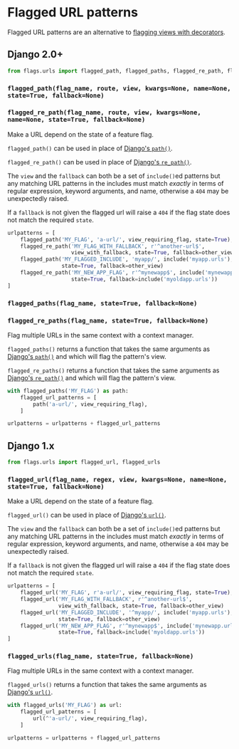 # Flagged URL patterns

Flagged URL patterns are an alternative to [flagging views with decorators](https://github.com/cfpb/wagtail-flags#flag_checkflag_name-state-fallbacknone-kwargs).

## Django 2.0+

```python
from flags.urls import flagged_path, flagged_paths, flagged_re_path, flagged_re_paths
```

### `flagged_path(flag_name, route, view, kwargs=None, name=None, state=True, fallback=None)`
### `flagged_re_path(flag_name, route, view, kwargs=None, name=None, state=True, fallback=None)`

Make a URL depend on the state of a feature flag. 

`flagged_path()` can be used in place of [Django's `path()`](https://docs.djangoproject.com/en/2.2/ref/urls/#django.urls.path).

`flagged_re_path()` can be used in place of [Django's `re_path()`](https://docs.djangoproject.com/en/2.2/ref/urls/#django.urls.re_path).

The `view` and the `fallback` can both be a set of `include()`ed patterns but any matching URL patterns in the includes must match *exactly* in terms of regular expression, keyword arguments, and name, otherwise a `404` may be unexpectedly raised. 

If a `fallback` is not given the flagged url will raise a `404` if the flag state does not match the required `state`. 

```python
urlpatterns = [
    flagged_path('MY_FLAG', 'a-url/', view_requiring_flag, state=True),
    flagged_re_path('MY_FLAG_WITH_FALLBACK', r'^another-url$', 
                    view_with_fallback, state=True, fallback=other_view)
    flagged_path('MY_FLAGGED_INCLUDE', 'myapp/', include('myapp.urls'),
                 state=True, fallback=other_view)
    flagged_re_path('MY_NEW_APP_FLAG', r'^mynewapp$', include('mynewapp.urls'),
                    state=True, fallback=include('myoldapp.urls'))
]
```

### `flagged_paths(flag_name, state=True, fallback=None)`
### `flagged_re_paths(flag_name, state=True, fallback=None)`

Flag multiple URLs in the same context with a context manager.

`flagged_paths()` returns a function that takes the same arguments as [Django's `path()`](https://docs.djangoproject.com/en/2.2/ref/urls/#django.urls.path) and which will flag the pattern's view.

`flagged_re_paths()` returns a function that takes the same arguments as [Django's `re_path()`](https://docs.djangoproject.com/en/2.2/ref/urls/#django.urls.re_path) and which will flag the pattern's view.

```python
with flagged_paths('MY_FLAG') as path:
    flagged_url_patterns = [
        path('a-url/', view_requiring_flag),
    ]

urlpatterns = urlpatterns + flagged_url_patterns
```

## Django 1.x

```python
from flags.urls import flagged_url, flagged_urls
```

### `flagged_url(flag_name, regex, view, kwargs=None, name=None, state=True, fallback=None)`

Make a URL depend on the state of a feature flag. 

`flagged_url()` can be used in place of [Django's `url()`](https://docs.djangoproject.com/en/1.11/ref/urls/#django.conf.urls.url).

The `view` and the `fallback` can both be a set of `include()`ed patterns but any matching URL patterns in the includes must match *exactly* in terms of regular expression, keyword arguments, and name, otherwise a `404` may be unexpectedly raised. 

If a `fallback` is not given the flagged url will raise a `404` if the flag state does not match the required `state`. 

```python
urlpatterns = [
    flagged_url('MY_FLAG', r'a-url/', view_requiring_flag, state=True),
    flagged_url('MY_FLAG_WITH_FALLBACK', r'^another-url$', 
                view_with_fallback, state=True, fallback=other_view)
    flagged_url('MY_FLAGGED_INCLUDE', '^myapp/', include('myapp.urls'),
                state=True, fallback=other_view)
    flagged_url('MY_NEW_APP_FLAG', r'^mynewapp$', include('mynewapp.urls'),
                state=True, fallback=include('myoldapp.urls'))
]
```

### `flagged_urls(flag_name, state=True, fallback=None)`

Flag multiple URLs in the same context with a context manager.

`flagged_urls()` returns a function that takes the same arguments as [Django's `url()`](https://docs.djangoproject.com/en/1.11/ref/urls/#django.conf.urls.url).

```python
with flagged_urls('MY_FLAG') as url:
    flagged_url_patterns = [
        url(^'a-url/', view_requiring_flag),
    ]

urlpatterns = urlpatterns + flagged_url_patterns
```
